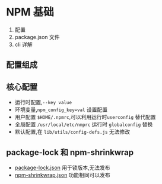 # NPM 基础
1. 配置
2. package.json 文件
3. cli 详解


## 配置组成


## 核心配置
* 运行时配置,`--key value`
* 环境变量,`npm_config_key=val` 设置配置
* 用户配置 `$HOME/.npmrc`,可以利用运行时`userconfig` 替代配置
* 全局配置 `/usr/local/etc/nmprc` 运行时 `globalconfig` 替换
* 默认配置,在 `lib/utils/config-defs.js` 无法修改


## package-lock 和 npm-shrinkwrap
* [package-lock.json](https://docs.npmjs.com/files/package-lock.json.html) 用于锁版本,无法发布
* [npm-shrinkwrap.json](https://docs.npmjs.com/cli/shrinkwrap) 功能相同可以发布